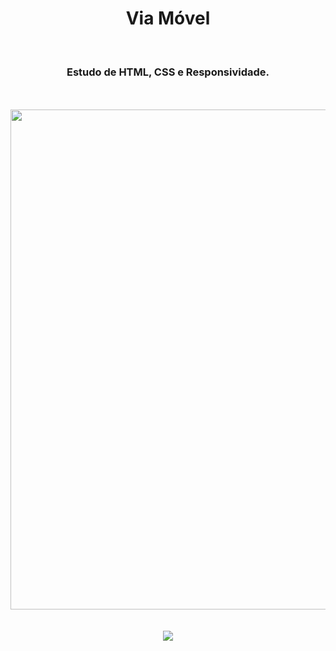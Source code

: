 <h1 align="center">
  Via Móvel</h1>
<br>
<h3 align="center">Estudo de HTML, CSS e Responsividade.</h3>
<br>
<br>

<div align="center">
  <img width="800px" src="https://github.com/feliperyo/via-movel/blob/master/img/mockup.png?raw=true"/>
</div>

<br>
<br>
<div align="center">
<a href="https://feliperyo.github.io/via-movel/" target="_blank"><img src="https://img.shields.io/website-up-down-green-red/http/cv.lbesson.qc.to.svg"></a>
</div>
